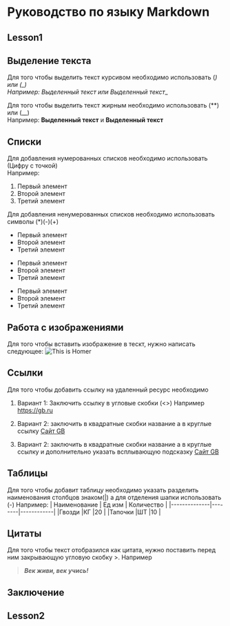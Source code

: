 # Руководство по языку Markdown

## Lesson1

## Выделение текста

Для того чтобы выделить текст курсивом необходимо использовать (*) или (_)</br>
Например: *Выделенный текст* или _Выделенный текст_*_ 

Для того чтобы выделить текст жирным необходимо использовать (**) или (__)</br>
Например: **Выделенный текст** и __Выделенный текст__

## Списки

Для добавления нумерованных списков необходимо использовать (Цифру с точкой)</br>
Например: </br>
1. Первый элемент
2. Второй элемент
3. Третий элемент

Для добавления ненумерованных списков необходимо использовать символы (*)(-)(+)</br>
* Первый элемент
* Второй элемент
* Третий элемент
- Первый элемент
- Второй элемент
- Третий элемент
+ Первый элемент
+ Второй элемент
+ Третий элемент

## Работа с изображениями

Для того чтобы вставить изображение в тескт, нужно написать следующее:
![This is Homer](Homer.jpg)

## Ссылки

Для того чтобы добавить ссылку на удаленный ресурс необходимо 
1. Вариант 1: Заключить ссылку в угловые скобки (<>) 
Например <https://gb.ru>

2. Вариант 2: заключить в квадратные скобки название а в круглые ссылку [Сайт GB](https://gb.ru)

2. Вариант 2: заключить в квадратные скобки название а в круглые ссылку и дополнительно указать всплывающую подсказку [Сайт GB](https://gb.ru "Нажми")

## Таблицы

Для того чтобы добавит таблицу необходимо указать разделить наименования столбцов знаком(|) а для отделения шапки использовать (-) Например:
| Наименование | Ед изм | Количество |
|--------------|--------|------------|
|Гвозди        |КГ      |20          |
|Тапочки       |ШТ      |10          |

## Цитаты

Для того чтобы текст отобразился как цитата, нужно поставить перед ним закрывающую угловую скобку >. Например
> **_Век живи, век учись!_**

## Заключение

## Lesson2